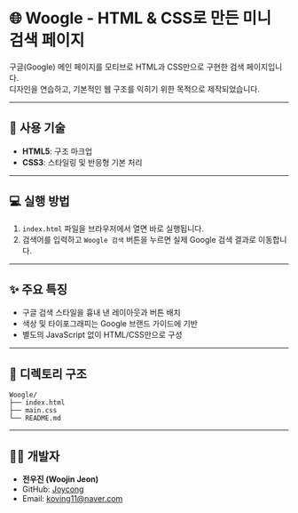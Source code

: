 # 🌐 Woogle - HTML & CSS로 만든 미니 검색 페이지

구글(Google) 메인 페이지를 모티브로 HTML과 CSS만으로 구현한 검색 페이지입니다.  
디자인을 연습하고, 기본적인 웹 구조를 익히기 위한 목적으로 제작되었습니다.

---

## 📄 사용 기술

- **HTML5**: 구조 마크업
- **CSS3**: 스타일링 및 반응형 기본 처리

---

## 💻 실행 방법

1. `index.html` 파일을 브라우저에서 열면 바로 실행됩니다.
2. 검색어를 입력하고 `Woogle 검색` 버튼을 누르면 실제 Google 검색 결과로 이동합니다.

---

## ✨ 주요 특징

- 구글 검색 스타일을 흉내 낸 레이아웃과 버튼 배치
- 색상 및 타이포그래피는 Google 브랜드 가이드에 기반
- 별도의 JavaScript 없이 HTML/CSS만으로 구성

---

## 📁 디렉토리 구조

```
Woogle/
├── index.html
├── main.css
└── README.md
```

---

## 🙋‍♂️ 개발자

- **전우진 (Woojin Jeon)**
- GitHub: [Joycong](https://github.com/Joycong)
- Email: koving11@naver.com

